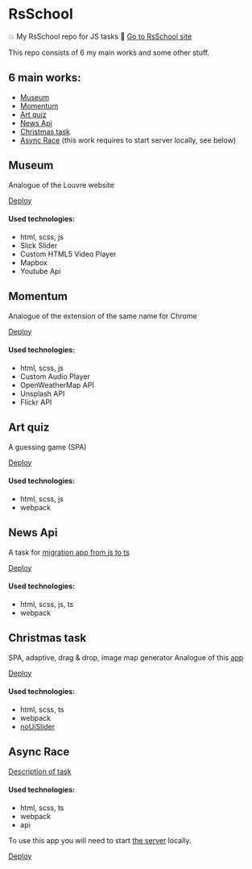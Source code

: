 # RsSchool

💥 My RsSchool repo for JS tasks 👀 [Go to RsSchool site](https://rs.school/)

This repo consists of 6 my main works and some other stuff.

## 6 main works:
- [Museum](https://sashtje.github.io/rsschool/museum-dom/)
- [Momentum](https://sashtje.github.io/rsschool/momentum/)
- [Art quiz](https://sashtje.github.io/rsschool/art-quiz/)
- [News Api](https://sashtje.github.io/rsschool/migration-newip-to-ts/)
- [Christmas task](https://sashtje.github.io/rsschool/christmas-task/)
- [Async Race](https://sashtje.github.io/rsschool/async-race/) (this work requires to start server locally, see below)

## Museum 
Analogue of the Louvre website

[Deploy](https://sashtje.github.io/rsschool/museum-dom/)

#### Used technologies:
- html, scss, js
- Slick Slider
- Custom HTML5 Video Player
- Mapbox
- Youtube Api

## Momentum
Analogue of the extension of the same name for Chrome

[Deploy](https://sashtje.github.io/rsschool/momentum/)

#### Used technologies:
- html, scss, js
- Custom Audio Player
- OpenWeatherMap API
- Unsplash API
- Flickr API

## Art quiz
A guessing game (SPA)

[Deploy](https://sashtje.github.io/rsschool/art-quiz/)

#### Used technologies:
- html, scss, js
- webpack

## News Api
A task for [migration app from js to ts](https://github.com/rolling-scopes-school/tasks/blob/master/tasks/migration-newip-to-ts.md)

[Deploy](https://sashtje.github.io/rsschool/migration-newip-to-ts/)

#### Used technologies:
- html, scss, js, ts
- webpack

## Christmas task
SPA, adaptive, drag & drop, image map generator
Analogue of this [app](https://www.karusel-tv.ru/games/tree)

[Deploy](https://sashtje.github.io/rsschool/christmas-task/)

#### Used technologies:
- html, scss, ts
- webpack
- [noUiSlider](https://refreshless.com/nouislider/)

## Async Race
[Description of task](https://github.com/rolling-scopes-school/tasks/blob/master/tasks/async-race.md)

#### Used technologies:
- html, scss, ts
- webpack
- api

To use this app you will need to start [the server](https://github.com/sashtje/async-race-api) locally.

[Deploy](https://sashtje.github.io/rsschool/async-race/)
